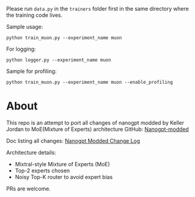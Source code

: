 

Please run `data.py` in the `trainers` folder first in the same directory where the training code lives.

Sample usage:
```
python train_muon.py --experiment_name muon
```

For logging:

```
python logger.py --experiment_name muon
```

Sample for profiling:

```
python train_muon.py --experiment_name muon --enable_profiling
```

# About

This repo is an attempt to port all changes of nanogpt modded by Keller Jordan to MoE(Mixture of Experts) architecture
GitHub: [Nanogpt-modded](https://github.com/KellerJordan/modded-nanogpt)

Doc listing all changes: [Nanogpt Modded Change Log](https://docs.google.com/document/d/1wOxjaMrLdkhbev2AHD2voz45OMjWCvSKbINwGTmQ19c/edit?usp=sharing)

Architecture details:

* Mixtral-style Mixture of Experts (MoE)
* Top-2 experts chosen
* Noisy Top-K router to avoid expert bias

PRs are welcome.


